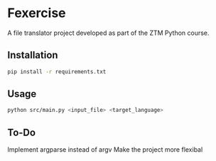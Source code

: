# Fexercise

A file translator project developed as part of the ZTM Python course.

## Installation

```bash
pip install -r requirements.txt
```

## Usage

```bash
python src/main.py <input_file> <target_language>
```

## To-Do
Implement argparse instead of argv
Make the project more flexibal 
